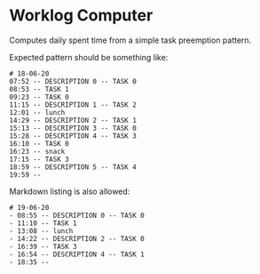 # Worklog Computer

Computes daily spent time from a simple task preemption pattern.

Expected pattern should be something like:

```
# 18-06-20
07:52 -- DESCRIPTION 0 -- TASK 0
08:53 -- TASK 1
09:23 -- TASK 0
11:15 -- DESCRIPTION 1 -- TASK 2
12:01 -- lunch
14:29 -- DESCRIPTION 2 -- TASK 1
15:13 -- DESCRIPTION 3 -- TASK 0
15:28 -- DESCRIPTION 4 -- TASK 3
16:10 -- TASK 0
16:23 -- snack
17:15 -- TASK 3
18:59 -- DESCRIPTION 5 -- TASK 4
19:59 --
```

Markdown listing is also allowed:

```
# 19-06-20
- 08:55 -- DESCRIPTION 0 -- TASK 0
- 11:10 -- TASK 1
- 13:08 -- lunch
- 14:22 -- DESCRIPTION 2 -- TASK 0
- 16:39 -- TASK 3
- 16:54 -- DESCRIPTION 4 -- TASK 1
- 18:35 --
```

